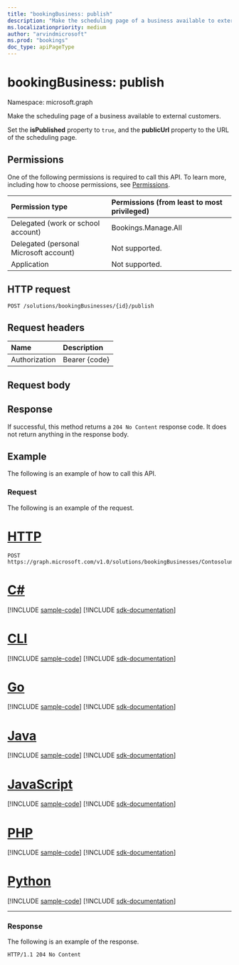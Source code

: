 ```yaml
---
title: "bookingBusiness: publish"
description: "Make the scheduling page of a business available to external customers."
ms.localizationpriority: medium
author: "arvindmicrosoft"
ms.prod: "bookings"
doc_type: apiPageType
---
```


# bookingBusiness: publish

Namespace: microsoft.graph

Make the scheduling page of a business available to external customers.

Set the **isPublished** property to `true`, and the **publicUrl** property to the URL of the scheduling page.

## Permissions
One of the following permissions is required to call this API. To learn more, including how to choose permissions, see [Permissions](/graph/permissions-reference).

|Permission type      | Permissions (from least to most privileged)              |
|:--------------------|:---------------------------------------------------------|
|Delegated (work or school account) |  Bookings.Manage.All   |
|Delegated (personal Microsoft account) | Not supported.   |
|Application | Not supported.  |

## HTTP request
<!-- { "blockType": "ignored" } -->
```http
POST /solutions/bookingBusinesses/{id}/publish
```
## Request headers
| Name       | Description|
|:---------------|:----------|
| Authorization  | Bearer {code}|

## Request body

## Response
If successful, this method returns a `204 No Content` response code. It does not return anything in the response body.

## Example
The following is an example of how to call this API.
### Request
The following is an example of the request.

# [HTTP](#tab/http)
<!-- {
  "blockType": "request",
  "name" : "bookingbusinesspublish",
  "sampleKeys": ["Contosolunchdelivery@contoso.onmicrosoft.com"]
}-->
```http
POST https://graph.microsoft.com/v1.0/solutions/bookingBusinesses/Contosolunchdelivery@contoso.onmicrosoft.com/publish
```

# [C#](#tab/csharp)
[!INCLUDE [sample-code](../includes/snippets/csharp/bookingbusinesspublish-csharp-snippets.md)]
[!INCLUDE [sdk-documentation](../includes/snippets/snippets-sdk-documentation-link.md)]

# [CLI](#tab/cli)
[!INCLUDE [sample-code](../includes/snippets/cli/bookingbusinesspublish-cli-snippets.md)]
[!INCLUDE [sdk-documentation](../includes/snippets/snippets-sdk-documentation-link.md)]

# [Go](#tab/go)
[!INCLUDE [sample-code](../includes/snippets/go/bookingbusinesspublish-go-snippets.md)]
[!INCLUDE [sdk-documentation](../includes/snippets/snippets-sdk-documentation-link.md)]

# [Java](#tab/java)
[!INCLUDE [sample-code](../includes/snippets/java/bookingbusinesspublish-java-snippets.md)]
[!INCLUDE [sdk-documentation](../includes/snippets/snippets-sdk-documentation-link.md)]

# [JavaScript](#tab/javascript)
[!INCLUDE [sample-code](../includes/snippets/javascript/bookingbusinesspublish-javascript-snippets.md)]
[!INCLUDE [sdk-documentation](../includes/snippets/snippets-sdk-documentation-link.md)]

# [PHP](#tab/php)
[!INCLUDE [sample-code](../includes/snippets/php/bookingbusinesspublish-php-snippets.md)]
[!INCLUDE [sdk-documentation](../includes/snippets/snippets-sdk-documentation-link.md)]

# [Python](#tab/python)
[!INCLUDE [sample-code](../includes/snippets/python/bookingbusinesspublish-python-snippets.md)]
[!INCLUDE [sdk-documentation](../includes/snippets/snippets-sdk-documentation-link.md)]

---

### Response
The following is an example of the response.
<!-- {
  "blockType": "response"
} -->
```http
HTTP/1.1 204 No Content
```

<!-- uuid: 8fcb5dbc-d5aa-4681-8e31-b001d5168d79
2015-10-25 14:57:30 UTC -->
<!--
{
  "type": "#page.annotation",
  "description": "bookingBusiness: publish",
  "keywords": "",
  "section": "documentation",
  "tocPath": "",
  "suppressions": [
  ]
}
-->


